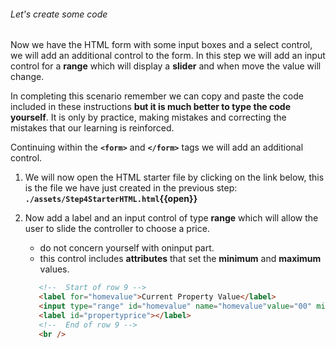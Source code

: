 ###### Let's create some code

Now we have the HTML form with some input boxes and a select control, we will add an additional control to the form. In this step we will add an input control for a **range** which will display a **slider** and when move the value will change.

In completing this scenario remember we can copy and paste the code included in these instructions **but it is much better to type the code yourself**. It is only by practice, making mistakes and correcting the mistakes that our learning is reinforced.

Continuing within the **`<form>`** and **`</form>`** tags we will add an additional control.

1. We will now open the HTML starter file by clicking on the link below, this is the file we have just created in the previous step:
   **`./assets/Step4StarterHTML.html`{{open}}**
     &nbsp;

2. Now add a label and an input control of type **range** which will allow the user to slide the controller to choose a price.

   - do not concern yourself with oninput part. 
   - this control includes **attributes** that set the **minimum** and **maximum** values.
   &nbsp;

   ```HTML
      <!--  Start of row 9 -->
      <label for="homevalue">Current Property Value</label>
      <input type="range" id="homevalue" name="homevalue"value="00" min="0" max="5000000" oninput="document.getElementById('propertyprice').innerHTML = this.value"/>
      <label id="propertyprice"></label>
      <!--  End of row 9 -->
      <br />
   ```
